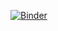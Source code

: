 [![Binder](https://mybinder.org/badge_logo.svg)](https://mybinder.org/v2/gh/sursu/statistica/master)
